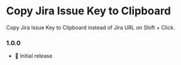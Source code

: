 # Copy Jira Issue Key to Clipboard

Copy Jira Issue Key to Clipboard instead of Jira URL on Shift + Click.

### 1.0.0

- 🎉 Initial release
